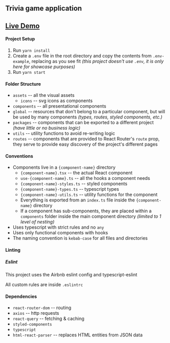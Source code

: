 ## Trivia game application

## [Live Demo](https://hardcore-pike-9b08fa.netlify.app/)

#### Project Setup
1. Run `yarn install`
2. Create a `.env` file in the root directory and copy the contents from `.env-example`, replacing as you see fit _(this project doesn't use `.env`, it is only here for showcase purposes)_
3. Run `yarn start`

#### Folder Structure
- `assets` -- all the visual assets
    - `icons` -- svg icons as components
- `components` -- all presentational components
- `global` -- resources that don't belong to a particular component, but will be used by many components *(types, routes, styled components, etc.)*
- `packages` -- components that can be exported to a different project *(have little or no business logic)*
- `utils` -- utility functions to avoid re-writing logic
- `routes` -- components that are provided to React Router's `route` prop, they serve to provide easy discovery of the project's different pages 
 
#### Conventions
- Components live in a `{component-name}` directory
    - `{component-name}.tsx` -- the actual React component
    - `use-{component-name}.ts` -- all the hooks a component needs 
    - `{component-name}-styles.ts` -- styled components
    - `{component-name}-types.ts` -- typescript types
    - `{component-name}-utils.ts` -- utility functions for the component
    - Everything is exported from an `index.ts` file inside the `{component-name}` directory
    - If a component has sub-components, they are placed within a `components` folder inside the main component directory *(limited to 1 level of nesting)*
- Uses typescript with strict rules and no `any`
- Uses only functional components with hooks
- The naming convention is `kebab-case` for all files and directories

#### Linting
##### Eslint
This project uses the Airbnb eslint config and typescript-eslint 

All custom rules are inside `.eslintrc`

#### Dependencies
- `react-router-dom` -- routing
- `axios` -- http requests
- `react-query` -- fetching & caching
- `styled-components`
- `typescript`
- `html-react-parser` -- replaces HTML entities from JSON data
